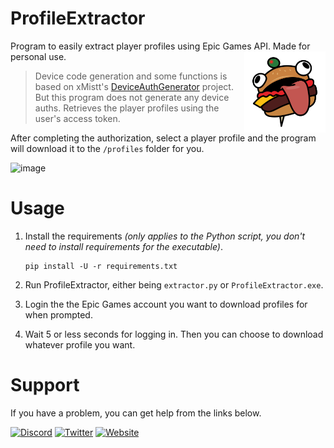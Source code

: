 # ProfileExtractor
Program to easily extract player profiles using Epic Games API. Made for personal use.
<img src=".github/ProfileExtractorLogo.png" height="130" align="right"> 
> Device code generation and some functions is based on xMistt's [DeviceAuthGenerator](https://github.com/xMistt/DeviceAuthGenerator) project. But this program does not generate any device auths. Retrieves the player profiles using the user's access token.

After completing the authorization, select a player profile and the program will download it to the `/profiles` folder for you.

![image](https://github.com/Liqutch/ProfileExtractor/assets/113312256/2fea463e-5f9a-4e5f-868c-023e48019b9b)

# Usage
1. Install the requirements _(only applies to the Python script, you don't need to install requirements for the executable)_.

    ```
    pip install -U -r requirements.txt
    ```

2. Run ProfileExtractor, either being `extractor.py` or `ProfileExtractor.exe`.

3. Login the the Epic Games account you want to download profiles for when prompted.

3. Wait 5 or less seconds for logging in. Then you can choose to download whatever profile you want.

# Support
If you have a problem, you can get help from the links below.

[![Discord](https://img.shields.io/badge/Discord-%237289DA.svg?style=for-the-badge&logo=discord&logoColor=white)](https://discord.com/users/341886629142593537)
[![Twitter](https://img.shields.io/badge/Twitter-%231DA1F2.svg?style=for-the-badge&logo=twitter&logoColor=white)](https://twitter.com/Liqutch)
[![Website](https://img.shields.io/badge/🔗%20LIQUTCH.DEV-white.svg?style=for-the-badge&logo=link&logoColor=black&color=EDF2F7)](https://liqutch.dev)
